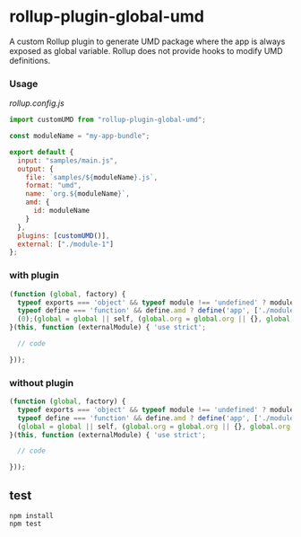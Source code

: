 # rollup-plugin-global-umd

A custom Rollup plugin to generate UMD package where the app is always exposed as global variable. Rollup does not provide hooks to modify UMD definitions.

### Usage

_rollup.config.js_
```javascript
import customUMD from "rollup-plugin-global-umd";

const moduleName = "my-app-bundle";

export default {
  input: "samples/main.js",
  output: {
    file: `samples/${moduleName}.js`,
    format: "umd",
    name: `org.${moduleName}`,
    amd: {
      id: moduleName
    }
  },
  plugins: [customUMD()],
  external: ["./module-1"]
};
```
### with plugin
```javascript
(function (global, factory) {
  typeof exports === 'object' && typeof module !== 'undefined' ? module.exports = factory(require('./module-1')) :
  typeof define === 'function' && define.amd ? define('app', ['./module-1'], factory) :
  (0);(global = global || self, (global.org = global.org || {}, global.org.app = factory(global.external)))
}(this, function (externalModule) { 'use strict';

  // code

}));
```

### without plugin
```javascript
(function (global, factory) {
  typeof exports === 'object' && typeof module !== 'undefined' ? module.exports = factory(require('./module-1')) :
  typeof define === 'function' && define.amd ? define('app', ['./module-1'], factory) :
  (global = global || self, (global.org = global.org || {}, global.org.app = factory(global.external)));
}(this, function (externalModule) { 'use strict';

  // code

}));

```


## test
```
npm install
npm test
```
